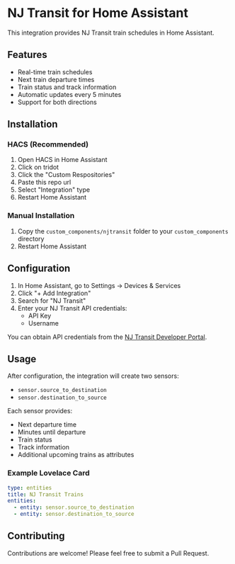 # NJ Transit for Home Assistant

This integration provides NJ Transit train schedules in Home Assistant.

## Features

- Real-time train schedules
- Next train departure times
- Train status and track information
- Automatic updates every 5 minutes
- Support for both directions

## Installation

### HACS (Recommended)
1. Open HACS in Home Assistant
2. Click on tridot
3. Click the "Custom Respositories"
4. Paste this repo url
5. Select "Integration" type
6. Restart Home Assistant

### Manual Installation
1. Copy the `custom_components/njtransit` folder to your `custom_components` directory
2. Restart Home Assistant

## Configuration

1. In Home Assistant, go to Settings → Devices & Services
2. Click "+ Add Integration"
3. Search for "NJ Transit"
4. Enter your NJ Transit API credentials:
   - API Key
   - Username

You can obtain API credentials from the [NJ Transit Developer Portal](https://developer.njtransit.com/registration/docs).

## Usage

After configuration, the integration will create two sensors:
- `sensor.source_to_destination`
- `sensor.destination_to_source`

Each sensor provides:
- Next departure time
- Minutes until departure
- Train status
- Track information
- Additional upcoming trains as attributes

### Example Lovelace Card

```yaml
type: entities
title: NJ Transit Trains
entities:
  - entity: sensor.source_to_destination
  - entity: sensor.destination_to_source
```

## Contributing

Contributions are welcome! Please feel free to submit a Pull Request.